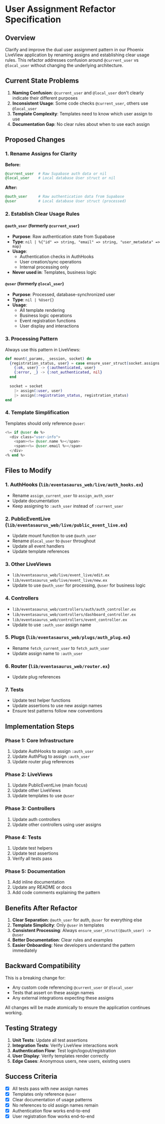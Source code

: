 # User Assignment Refactor Specification

## Overview
Clarify and improve the dual user assignment pattern in our Phoenix LiveView application by renaming assigns and establishing clear usage rules. This refactor addresses confusion around `@current_user` vs `@local_user` without changing the underlying architecture.

## Current State Problems

1. **Naming Confusion**: `@current_user` and `@local_user` don't clearly indicate their different purposes
2. **Inconsistent Usage**: Some code checks `@current_user`, others use `@local_user`
3. **Template Complexity**: Templates need to know which user assign to use
4. **Documentation Gap**: No clear rules about when to use each assign

## Proposed Changes

### 1. Rename Assigns for Clarity

**Before:**
```elixir
@current_user  # Raw Supabase auth data or nil
@local_user    # Local database User struct or nil
```

**After:**
```elixir
@auth_user     # Raw authentication data from Supabase
@user          # Local database User struct (processed)
```

### 2. Establish Clear Usage Rules

#### `@auth_user` (formerly `@current_user`)
- **Purpose**: Raw authentication state from Supabase
- **Type**: `nil | %{"id" => string, "email" => string, "user_metadata" => map}`
- **Usage**: 
  - Authentication checks in AuthHooks
  - User creation/sync operations
  - Internal processing only
- **Never used in**: Templates, business logic

#### `@user` (formerly `@local_user`)
- **Purpose**: Processed, database-synchronized user
- **Type**: `nil | %User{}`
- **Usage**:
  - All template rendering
  - Business logic operations
  - Event registration functions
  - User display and interactions

### 3. Processing Pattern

Always use this pattern in LiveViews:
```elixir
def mount(_params, _session, socket) do
  {registration_status, user} = case ensure_user_struct(socket.assigns.auth_user) do
    {:ok, user} -> {:authenticated, user}
    {:error, _} -> {:not_authenticated, nil}
  end
  
  socket = socket
    |> assign(:user, user)
    |> assign(:registration_status, registration_status)
end
```

### 4. Template Simplification

Templates should only reference `@user`:
```heex
<%= if @user do %>
  <div class="user-info">
    <span><%= @user.name %></span>
    <span><%= @user.email %></span>
  </div>
<% end %>
```

## Files to Modify

### 1. AuthHooks (`lib/eventasaurus_web/live/auth_hooks.ex`)
- Rename `assign_current_user` to `assign_auth_user`
- Update documentation
- Keep assigning to `:auth_user` instead of `:current_user`

### 2. PublicEventLive (`lib/eventasaurus_web/live/public_event_live.ex`)
- Update mount function to use `@auth_user`
- Rename `@local_user` to `@user` throughout
- Update all event handlers
- Update template references

### 3. Other LiveViews
- `lib/eventasaurus_web/live/event_live/edit.ex`
- `lib/eventasaurus_web/live/event_live/new.ex`
- Update to use `@auth_user` for processing, `@user` for business logic

### 4. Controllers
- `lib/eventasaurus_web/controllers/auth/auth_controller.ex`
- `lib/eventasaurus_web/controllers/dashboard_controller.ex`
- `lib/eventasaurus_web/controllers/event_controller.ex`
- Update to use `:auth_user` assign name

### 5. Plugs (`lib/eventasaurus_web/plugs/auth_plug.ex`)
- Rename `fetch_current_user` to `fetch_auth_user`
- Update assign name to `:auth_user`

### 6. Router (`lib/eventasaurus_web/router.ex`)
- Update plug references

### 7. Tests
- Update test helper functions
- Update assertions to use new assign names
- Ensure test patterns follow new conventions

## Implementation Steps

### Phase 1: Core Infrastructure
1. Update AuthHooks to assign `:auth_user`
2. Update AuthPlug to assign `:auth_user`
3. Update router plug references

### Phase 2: LiveViews
1. Update PublicEventLive (main focus)
2. Update other LiveViews
3. Update templates to use `@user`

### Phase 3: Controllers
1. Update auth controllers
2. Update other controllers using user assigns

### Phase 4: Tests
1. Update test helpers
2. Update test assertions
3. Verify all tests pass

### Phase 5: Documentation
1. Add inline documentation
2. Update any README or docs
3. Add code comments explaining the pattern

## Benefits After Refactor

1. **Clear Separation**: `@auth_user` for auth, `@user` for everything else
2. **Template Simplicity**: Only `@user` in templates
3. **Consistent Processing**: Always `ensure_user_struct(@auth_user) -> @user`
4. **Better Documentation**: Clear rules and examples
5. **Easier Onboarding**: New developers understand the pattern immediately

## Backward Compatibility

This is a breaking change for:
- Any custom code referencing `@current_user` or `@local_user`
- Tests that assert on these assign names
- Any external integrations expecting these assigns

All changes will be made atomically to ensure the application continues working.

## Testing Strategy

1. **Unit Tests**: Update all test assertions
2. **Integration Tests**: Verify LiveView interactions work
3. **Authentication Flow**: Test login/logout/registration
4. **User Display**: Verify templates render correctly
5. **Edge Cases**: Anonymous users, new users, existing users

## Success Criteria

- [x] All tests pass with new assign names
- [x] Templates only reference `@user`
- [x] Clear documentation of usage patterns
- [x] No references to old assign names remain
- [x] Authentication flow works end-to-end
- [x] User registration flow works end-to-end 